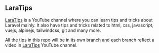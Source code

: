 ## LaraTips

[LaraTips](https://www.youtube.com/c/laratips) is a YouTube channel where you can learn tips and tricks about Laravel mainly. It also have tips and tricks related to html, css, javascript, vuejs, alpinejs, tailwindcss, git and many more.

All the tips in this repo will be in its own branch and each branch reflect a video in [LaraTips](https://www.youtube.com/c/laratips) YouTube channel.
